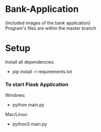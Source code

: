 # Bank-Application
(included images of the bank application)  
Program's files are within the master branch

# Setup
Install all dependencies:
- pip install -r requirements.txt   

### To start Flask Application
Windows:
- python main.py   

Mac/Linux:
- python3 main.py
